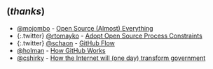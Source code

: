
## (*thanks*)

* [@mojombo](http://github.com/mojombo) - [Open Source (Almost) Everything](http://tom.preston-werner.com/2011/11/22/open-source-everything.html)
* {:.twitter} [@rtomayko](http://github.com/rtomayko) - [Adopt Open Source Process Constraints](http://tomayko.com/writings/adopt-an-open-source-process-constraints)
* {:.twitter} [@schaon](http://github.com/schacon)  - [GitHub Flow](http://scottchacon.com/2011/08/31/github-flow.html)
* [@holman](http://github.com/holman) - [How GitHub Works](http://zachholman.com/posts/how-github-works/)
* [@cshirky](http://github.com/cshirky) - [How the Internet will (one day) transform government](http://www.ted.com/talks/clay_shirky_how_the_internet_will_one_day_transform_government.html)
